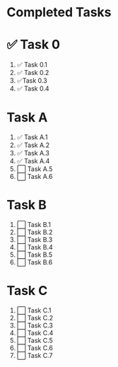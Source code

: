 # Completed Tasks

# ✅ Task 0
1. ✅ Task 0.1
1. ✅ Task 0.2
1. ✅Task 0.3
1. ✅ Task 0.4

# Task A
1. ✅ Task A.1
2. ✅ Task A.2
3. ✅ Task A.3
3. ✅ Task A.4
3. ⬜ Task A.5
3. ⬜ Task A.6

# Task B
1. ⬜ Task B.1
1. ⬜ Task B.2
1. ⬜ Task B.3
1. ⬜ Task B.4
1. ⬜ Task B.5
1. ⬜ Task B.6

# Task C 
1. ⬜ Task C.1
1. ⬜ Task C.2
1. ⬜ Task C.3
1. ⬜ Task C.4
1. ⬜ Task C.5
1. ⬜ Task C.6
1. ⬜ Task C.7

